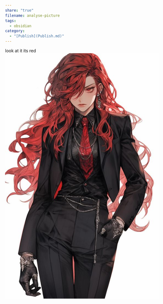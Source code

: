 ```yaml
---
share: "true"
filename: analyse-picture
tags:
  - obsidian
category:
  - "[Publish](Publish.md)"
---
```


look at it its red
![Pasted image 20240130223442](../images/obsidian/Pasted%20image%2020240130223442.png)
